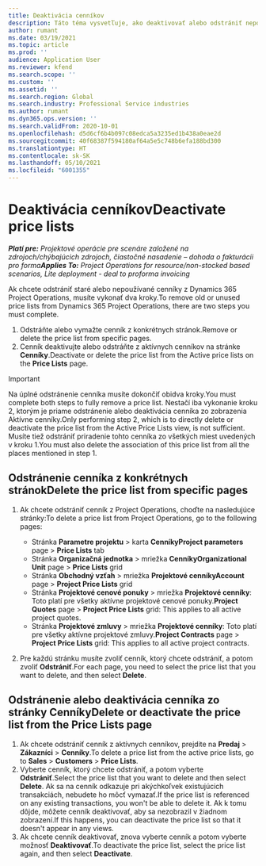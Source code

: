 ```yaml
---
title: Deaktivácia cenníkov
description: Táto téma vysvetľuje, ako deaktivovať alebo odstrániť nepoužívané alebo staré cenníky.
author: rumant
ms.date: 03/19/2021
ms.topic: article
ms.prod: ''
audience: Application User
ms.reviewer: kfend
ms.search.scope: ''
ms.custom: ''
ms.assetid: ''
ms.search.region: Global
ms.search.industry: Professional Service industries
ms.author: rumant
ms.dyn365.ops.version: ''
ms.search.validFrom: 2020-10-01
ms.openlocfilehash: d5d6cf6b4b097c08edca5a3235ed1b438a0eae2d
ms.sourcegitcommit: 40f68387f594180af64a5e5c748b6efa188bd300
ms.translationtype: HT
ms.contentlocale: sk-SK
ms.lasthandoff: 05/10/2021
ms.locfileid: "6001355"
---
```

# <a name="deactivate-price-lists"></a><span data-ttu-id="a56e5-103">Deaktivácia cenníkov</span><span class="sxs-lookup"><span data-stu-id="a56e5-103">Deactivate price lists</span></span> 

<span data-ttu-id="a56e5-104">_**Platí pre:** Projektové operácie pre scenáre založené na zdrojoch/chýbajúcich zdrojoch, čiastočné nasadenie – dohoda o fakturácii pro forma_</span><span class="sxs-lookup"><span data-stu-id="a56e5-104">_**Applies To:** Project Operations for resource/non-stocked based scenarios, Lite deployment - deal to proforma invoicing_</span></span>

<span data-ttu-id="a56e5-105">Ak chcete odstrániť staré alebo nepoužívané cenníky z Dynamics 365 Project Operations, musíte vykonať dva kroky.</span><span class="sxs-lookup"><span data-stu-id="a56e5-105">To remove old or unused price lists from Dynamics 365 Project Operations, there are two steps you must complete.</span></span> 

1. <span data-ttu-id="a56e5-106">Odstráňte alebo vymažte cenník z konkrétnych stránok.</span><span class="sxs-lookup"><span data-stu-id="a56e5-106">Remove or delete the price list from specific pages.</span></span>
2. <span data-ttu-id="a56e5-107">Cenník deaktivujte alebo odstráňte z aktívnych cenníkov na stránke **Cenníky**.</span><span class="sxs-lookup"><span data-stu-id="a56e5-107">Deactivate or delete the price list from the Active price lists on the **Price Lists** page.</span></span>

>[!IMPORTANT]
> <span data-ttu-id="a56e5-108">Na úplné odstránenie cenníka musíte dokončiť obidva kroky.</span><span class="sxs-lookup"><span data-stu-id="a56e5-108">You must complete both steps to fully remove a price list.</span></span> <span data-ttu-id="a56e5-109">Nestačí iba vykonanie kroku 2, ktorým je priame odstránenie alebo deaktivácia cenníka zo zobrazenia Aktívne cenníky.</span><span class="sxs-lookup"><span data-stu-id="a56e5-109">Only performing step 2, which is to directly delete or deactivate the price list from the Active Price Lists view, is not sufficient.</span></span> <span data-ttu-id="a56e5-110">Musíte tiež odstrániť priradenie tohto cenníka zo všetkých miest uvedených v kroku 1.</span><span class="sxs-lookup"><span data-stu-id="a56e5-110">You must also delete the association of this price list from all the places mentioned in step 1.</span></span>

## <a name="delete-the-price-list-from-specific-pages"></a><span data-ttu-id="a56e5-111">Odstránenie cenníka z konkrétnych stránok</span><span class="sxs-lookup"><span data-stu-id="a56e5-111">Delete the price list from specific pages</span></span>
1. <span data-ttu-id="a56e5-112">Ak chcete odstrániť cenník z Project Operations, choďte na nasledujúce stránky:</span><span class="sxs-lookup"><span data-stu-id="a56e5-112">To delete a price list from Project Operations, go to the following pages:</span></span>  

      - <span data-ttu-id="a56e5-113">Stránka **Parametre projektu** > karta **Cenníky**</span><span class="sxs-lookup"><span data-stu-id="a56e5-113">**Project parameters** page > **Price Lists** tab</span></span>
      - <span data-ttu-id="a56e5-114">Stránka **Organizačná jednotka** > mriežka **Cenníky**</span><span class="sxs-lookup"><span data-stu-id="a56e5-114">**Organizational Unit** page > **Price Lists** grid</span></span>
      - <span data-ttu-id="a56e5-115">Stránka **Obchodný vzťah** > mriežka **Projektové cenníky**</span><span class="sxs-lookup"><span data-stu-id="a56e5-115">**Account** page > **Project Price Lists** grid</span></span>
      - <span data-ttu-id="a56e5-116">Stránka **Projektové cenové ponuky** > mriežka **Projektové cenníky**: Toto platí pre všetky aktívne projektové cenové ponuky.</span><span class="sxs-lookup"><span data-stu-id="a56e5-116">**Project Quotes** page > **Project Price Lists** grid: This applies to all active project quotes.</span></span>
      - <span data-ttu-id="a56e5-117">Stránka **Projektové zmluvy** > mriežka **Projektové cenníky**: Toto platí pre všetky aktívne projektové zmluvy.</span><span class="sxs-lookup"><span data-stu-id="a56e5-117">**Project Contracts** page > **Project Price Lists** grid: This applies to all active project contracts.</span></span>

 2. <span data-ttu-id="a56e5-118">Pre každú stránku musíte zvoliť cenník, ktorý chcete odstrániť, a potom zvoliť **Odstrániť**.</span><span class="sxs-lookup"><span data-stu-id="a56e5-118">For each page, you need to select the price list that you want to delete, and then select **Delete**.</span></span> 
 
## <a name="delete-or-deactivate-the-price-list-from-the-price-lists-page"></a><span data-ttu-id="a56e5-119">Odstránenie alebo deaktivácia cenníka zo stránky Cenníky</span><span class="sxs-lookup"><span data-stu-id="a56e5-119">Delete or deactivate the price list from the Price Lists page</span></span>
 
1. <span data-ttu-id="a56e5-120">Ak chcete odstrániť cenník z aktívnych cenníkov, prejdite na **Predaj** > **Zákazníci** > **Cenníky**.</span><span class="sxs-lookup"><span data-stu-id="a56e5-120">To delete a price list from the active price lists, go to **Sales** > **Customers** > **Price Lists**.</span></span> 
2. <span data-ttu-id="a56e5-121">Vyberte cenník, ktorý chcete odstrániť, a potom vyberte **Odstrániť**.</span><span class="sxs-lookup"><span data-stu-id="a56e5-121">Select the price list that you want to delete and then select **Delete**.</span></span> <span data-ttu-id="a56e5-122">Ak sa na cenník odkazuje pri akýchkoľvek existujúcich transakciách, nebudete ho môcť vymazať.</span><span class="sxs-lookup"><span data-stu-id="a56e5-122">If the price list is referenced on any existing transactions, you won't be able to delete it.</span></span> <span data-ttu-id="a56e5-123">Ak k tomu dôjde, môžete cenník deaktivovať, aby sa nezobrazil v žiadnom zobrazení.</span><span class="sxs-lookup"><span data-stu-id="a56e5-123">If this happens, you can deactivate the price list so that it doesn't appear in any views.</span></span> 
3. <span data-ttu-id="a56e5-124">Ak chcete cenník deaktivovať, znova vyberte cenník a potom vyberte možnosť **Deaktivovať**.</span><span class="sxs-lookup"><span data-stu-id="a56e5-124">To deactivate the price list, select the price list again, and then select **Deactivate**.</span></span>   
